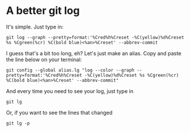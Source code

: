 # A better git log

It's simple. Just type in:

```
git log --graph --pretty=format:'%Cred%h%Creset -%C(yellow)%d%Creset %s %Cgreen(%cr) %C(bold blue)<%an>%Creset' --abbrev-commit
```

I guess that's a bit too long, eh? Let's just make an alias. Copy and paste the line below on your terminal:

```
git config --global alias.lg "log --color --graph --pretty=format:'%Cred%h%Creset -%C(yellow)%d%Creset %s %Cgreen(%cr) %C(bold blue)<%an>%Creset' --abbrev-commit"
```

And every time you need to see your log, just type in

```
git lg
```

Or, if you want to see the lines that changed

```
git lg -p
```
